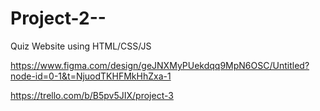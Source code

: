 # Project-2--
Quiz Website using HTML/CSS/JS


https://www.figma.com/design/geJNXMyPUekdqq9MpN6OSC/Untitled?node-id=0-1&t=NjuodTKHFMkHhZxa-1


https://trello.com/b/B5pv5JIX/project-3